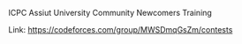 ICPC Assiut University Community
Newcomers Training 

Link: https://codeforces.com/group/MWSDmqGsZm/contests
